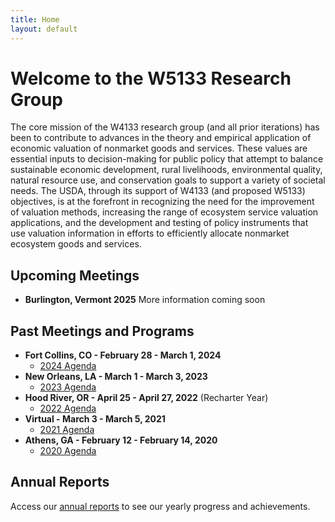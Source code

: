```yaml
---
title: Home
layout: default
---
```


Welcome to the W5133 Research Group
====================================

The core mission of the W4133 research group (and all prior iterations) has been to contribute to advances in the theory and empirical application of economic valuation of nonmarket goods and services.  These values are essential inputs to decision-making for public policy that attempt to balance sustainable economic development, rural livelihoods, environmental quality, natural resource use, and conservation goals to support a variety of societal needs. The USDA, through its support of W4133 (and proposed W5133) objectives, is at the forefront in recognizing the need for the improvement of valuation methods, increasing the range of ecosystem service valuation applications, and the development and testing of policy instruments that use valuation information in efforts to efficiently allocate nonmarket ecosystem goods and services.

## Upcoming Meetings

- **Burlington, Vermont 2025** More information coming soon

## Past Meetings and Programs

- **Fort Collins, CO - February 28 - March 1, 2024**
  - [2024 Agenda](/2024-agenda)   
- **New Orleans, LA - March 1 - March 3, 2023**
  - [2023 Agenda](/2023-agenda)   
- **Hood River, OR - April 25 - April 27, 2022** (Recharter Year)
  - [2022 Agenda](/2022-agenda)
- **Virtual - March 3 - March 5, 2021**
  - [2021 Agenda](/2021-agenda)
- **Athens, GA - February 12 - February 14, 2020**
  - [2020 Agenda](/2020-agenda)

## Annual Reports

Access our [annual reports](/annual-reports) to see our yearly progress and achievements.

